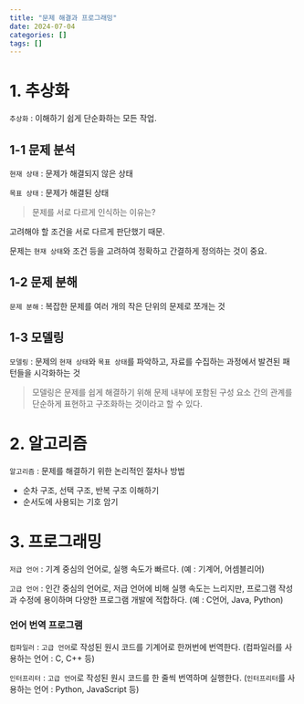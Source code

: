 ```yaml
---
title: "문제 해결과 프로그래밍"
date: 2024-07-04
categories: []
tags: []
---
```


# 1. 추상화

`추상화` : 이해하기 쉽게 단순화하는 모든 작업.

## 1-1 문제 분석

`현재 상태` : 문제가 해결되지 않은 상태 

`목표 상태` : 문제가 해결된 상태

>문제를 서로 다르게 인식하는 이유는?
>
   고려해야 할 조건을 서로 다르게 판단했기 때문.

문제는 `현재 상태`와 조건 등을 고려하여 정확하고 간결하게 정의하는 것이 중요.

## 1-2 문제 분해

`문제 분해` : 복잡한 문제를 여러 개의 작은 단위의 문제로 쪼개는 것

## 1-3 모델링

`모델링` : 문제의 `현재 상태`와 `목표 상태`를 파악하고, 자료를 수집하는 과정에서 발견된 패턴들을 시각화하는 것

> 모델링은 문제를 쉽게 해결하기 위해 문제 내부에 포함된 구성 요소 간의 관계를 단순하게 표현하고 구조화하는 것이라고 할 수 있다.

# 2. 알고리즘

`알고리즘` : 문제를 해결하기 위한 논리적인 절차나 방법

- 순차 구조, 선택 구조, 반복 구조 이해하기
- 순서도에 사용되는 기호 암기

# 3. 프로그래밍

`저급 언어` : 기계 중심의 언어로, 실행 속도가 빠르다. (예 : 기계어, 어셈블리어)

`고급 언어` : 인간 중심의 언어로, 저급 언어에 비해 실행 속도는 느리지만, 프로그램 작성과 수정에 용이하며 다양한 프로그램 개발에 적합하다. (예 : C언어, Java, Python)

### 언어 번역 프로그램

`컴파일러` : `고급 언어`로 작성된 원시 코드를 기계어로 한꺼번에 번역한다.
(컴파일러를 사용하는 언어 : C, C++ 등)

`인터프리터` : `고급 언어`로 작성된 원시 코드를 한 줄씩 번역하며 실행한다.
(`인터프리터`를 사용하는 언어 : Python, JavaScript 등)